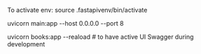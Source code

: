 To activate env:
source .fastapivenv/bin/activate

uvicorn main:app --host 0.0.0.0 --port 8

uvicorn books:app --reaload # to have active UI Swagger during development